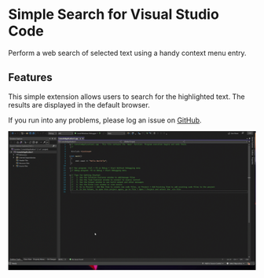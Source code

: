 # Simple Search for Visual Studio Code

Perform a web search of selected text using a handy context menu entry.

## Features

This simple extension allows users to search for the highlighted text. The results are displayed in the default browser.


If you run into any problems, please log an issue on [GitHub](https://github.com/burcadoruciprian/vs-simple-search/issues).

![Simple search](Resources/search.gif)
